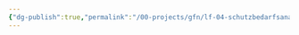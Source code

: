 ```yaml
---
{"dg-publish":true,"permalink":"/00-projects/gfn/lf-04-schutzbedarfsanalyse-im-eigenen-arbeitsbereich-durchfuehren/","tags":["inProgress","GFN/LF04"],"updated":"2024-08-16T18:42:40.000+02:00"}
---
```





